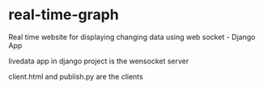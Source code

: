 # real-time-graph
Real time website for displaying changing data using web socket - Django App 

livedata app in django project is the wensocket server

client.html and publish.py are the clients
